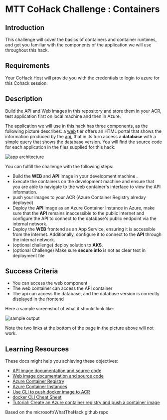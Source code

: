 

# MTT CoHack Challenge : Containers


## Introduction

This challenge will cover the basics of containers and container runtimes, and get you familiar with the components of the application we will use throughout this hack.

## Requirements

Your CoHack Host will provide you with the credentials to login to azure for this Cohack session.

## Description

Build the API and Web images in this repository and store them in your ACR, test application first on local machine and then in Azure.

The application we will use in this hack has three components, as the following picture describes: a [web](./Resources/web) tier offers an HTML portal that shows the information produced by the [api](./Resources/api), that in its turn access a **database** with a simple query that shows the database version. You will find the source code for each application in the files supplied for this hack:

![app architecture](./images/app_arch.png)

You can fulfill the challenge with the following steps:

  - Build the **WEB** and **API** image in your development machine .
  - Execute the containers on the development machine and ensure that you are able to navigate to the web container's interface to view the API information.
  - push your images to your ACR (Azure Container Registry alreday deployed)
  - Deploy the **API** image as an Azure Container Instance in Azure, make sure that the **API** remains inaccessible to the public internet and configure the API to connect to the database's public endpoint via the internal network.
  - Deploy the **WEB** frontend as an App Service, ensuring it is accessible from the internet. Additionally, configure it to connect to the **API** through the internal network.
  - (optional challenge) deploy solution to **AKS**.
  - (optional Challenge) Make sure **secure info** is not as clear text in deployment file

## Success Criteria

- You can access the web component
- The web container can access the API container
- The api can access the database, and the database version is correctly displayed in the frontend

Here a sample screenshot of what it should look like:

![sample output](./images/aci_web.png)

Note the two links at the bottom of the page in the picture above will not work.


## Learning Resources

These docs might help you achieving these objectives:

- [API image documentation and source code](./Resources/api/README.md)
- [Web image documentation and source code](./Resources/web/README.md)
- [Azure Container Registry](https://docs.microsoft.com/azure/container-registry/container-registry-intro)
- [Azure Container Instances](https://docs.microsoft.com/azure/container-instances/)
- [Use CLI to push docker image to ACR](https://learn.microsoft.com/en-us/azure/container-registry/container-registry-get-started-docker-cli?tabs=azure-cli)
- [docker CLI Cheat Sheet](https://docs.docker.com/get-started/docker_cheatsheet.pdf)
- [Tutorial: Create an Azure container registry and push a container image](https://learn.microsoft.com/en-us/azure/container-instances/container-instances-tutorial-prepare-acr)

Based on the microsoft/WhatTheHack github repo
